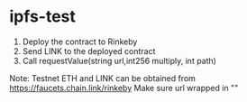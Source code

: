 # ipfs-test

1) Deploy the contract to Rinkeby
2) Send LINK to the deployed contract
3) Call requestValue(string url,int256 multiply, int path)

Note:
Testnet ETH and LINK can be obtained from https://faucets.chain.link/rinkeby
Make sure url wrapped in ""

